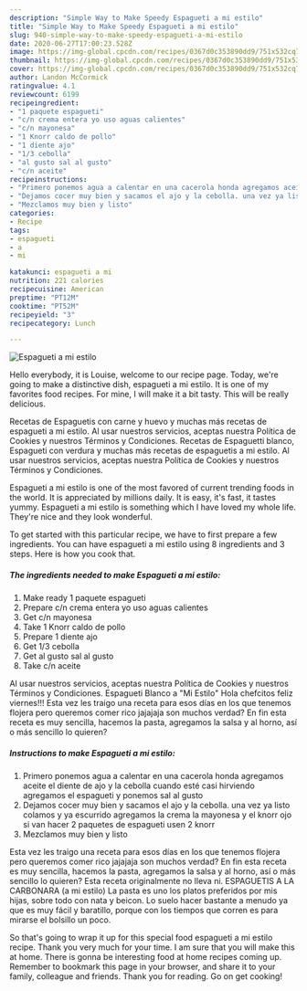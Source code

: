 ```yaml
---
description: "Simple Way to Make Speedy Espagueti a mi estilo"
title: "Simple Way to Make Speedy Espagueti a mi estilo"
slug: 940-simple-way-to-make-speedy-espagueti-a-mi-estilo
date: 2020-06-27T17:00:23.528Z
image: https://img-global.cpcdn.com/recipes/0367d0c353890dd9/751x532cq70/espagueti-a-mi-estilo-foto-principal.jpg
thumbnail: https://img-global.cpcdn.com/recipes/0367d0c353890dd9/751x532cq70/espagueti-a-mi-estilo-foto-principal.jpg
cover: https://img-global.cpcdn.com/recipes/0367d0c353890dd9/751x532cq70/espagueti-a-mi-estilo-foto-principal.jpg
author: Landon McCormick
ratingvalue: 4.1
reviewcount: 6199
recipeingredient:
- "1 paquete espagueti"
- "c/n crema entera yo uso aguas calientes"
- "c/n mayonesa"
- "1 Knorr caldo de pollo"
- "1 diente ajo"
- "1/3 cebolla"
- "al gusto sal al gusto"
- "c/n aceite"
recipeinstructions:
- "Primero ponemos agua a calentar en una cacerola honda agregamos aceite el diente de ajo y la cebolla cuando esté casi hirviendo agregamos el espagueti y ponemos sal al gusto"
- "Dejamos cocer muy bien y sacamos el ajo y la cebolla. una vez ya listo colamos y ya escurrido agregamos la crema la mayonesa y el knorr ojo si van hacer 2 paquetes de espagueti usen 2 knorr"
- "Mezclamos muy bien y listo"
categories:
- Recipe
tags:
- espagueti
- a
- mi

katakunci: espagueti a mi 
nutrition: 221 calories
recipecuisine: American
preptime: "PT12M"
cooktime: "PT52M"
recipeyield: "3"
recipecategory: Lunch

---
```



![Espagueti a mi estilo](https://img-global.cpcdn.com/recipes/0367d0c353890dd9/751x532cq70/espagueti-a-mi-estilo-foto-principal.jpg)

Hello everybody, it is Louise, welcome to our recipe page. Today, we're going to make a distinctive dish, espagueti a mi estilo. It is one of my favorites food recipes. For mine, I will make it a bit tasty. This will be really delicious.

Recetas de Espaguetis con carne y huevo y muchas más recetas de espagueti a mi estilo. Al usar nuestros servicios, aceptas nuestra Política de Cookies y nuestros Términos y Condiciones. Recetas de Espaguetti blanco, Espagueti con verdura y muchas más recetas de espaguetis a mi estilo. Al usar nuestros servicios, aceptas nuestra Política de Cookies y nuestros Términos y Condiciones.

Espagueti a mi estilo is one of the most favored of current trending foods in the world. It is appreciated by millions daily. It is easy, it's fast, it tastes yummy. Espagueti a mi estilo is something which I have loved my whole life. They're nice and they look wonderful.


To get started with this particular recipe, we have to first prepare a few ingredients. You can have espagueti a mi estilo using 8 ingredients and 3 steps. Here is how you cook that.

<!--inarticleads1-->

##### The ingredients needed to make Espagueti a mi estilo:

1. Make ready 1 paquete espagueti
1. Prepare c/n crema entera yo uso aguas calientes
1. Get c/n mayonesa
1. Take 1 Knorr caldo de pollo
1. Prepare 1 diente ajo
1. Get 1/3 cebolla
1. Get al gusto sal al gusto
1. Take c/n aceite


Al usar nuestros servicios, aceptas nuestra Política de Cookies y nuestros Términos y Condiciones. Espagueti Blanco a &#34;Mi Estilo&#34; Hola chefcitos feliz viernes!!! Esta vez les traigo una receta para esos días en los que tenemos flojera pero queremos comer rico jajajaja son muchos verdad? En fin esta receta es muy sencilla, hacemos la pasta, agregamos la salsa y al horno, así o más sencillo lo quieren? 

<!--inarticleads2-->

##### Instructions to make Espagueti a mi estilo:

1. Primero ponemos agua a calentar en una cacerola honda agregamos aceite el diente de ajo y la cebolla cuando esté casi hirviendo agregamos el espagueti y ponemos sal al gusto
1. Dejamos cocer muy bien y sacamos el ajo y la cebolla. una vez ya listo colamos y ya escurrido agregamos la crema la mayonesa y el knorr ojo si van hacer 2 paquetes de espagueti usen 2 knorr
1. Mezclamos muy bien y listo


Esta vez les traigo una receta para esos días en los que tenemos flojera pero queremos comer rico jajajaja son muchos verdad? En fin esta receta es muy sencilla, hacemos la pasta, agregamos la salsa y al horno, así o más sencillo lo quieren? Esta receta originalmente no lleva ni. ESPAGUETIS A LA CARBONARA (a mi estilo) La pasta es uno los platos preferidos por mis hijas, sobre todo con nata y beicon. Lo suelo hacer bastante a menudo ya que es muy fácil y baratillo, porque con los tiempos que corren es para mirarse el bolsillo un poco. 

So that's going to wrap it up for this special food espagueti a mi estilo recipe. Thank you very much for your time. I am sure that you will make this at home. There is gonna be interesting food at home recipes coming up. Remember to bookmark this page in your browser, and share it to your family, colleague and friends. Thank you for reading. Go on get cooking!
